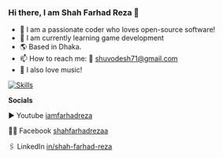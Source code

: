 ### Hi there, I am Shah Farhad Reza 👋

- 🔭 I am a passionate coder who loves open-source software!
- 🌱 I am currently learning game development
- 🌎 Based in Dhaka.
- 📫 How to reach me: 📧 shuvodesh71@gmail.com
- 🎵 I also love music!

[![Skills](https://skillicons.dev/icons?i=c,cpp,cs,java)](https://skillicons.dev)

**Socials**

▶️ Youtube [iamfarhadreza](https://www.youtube.com/@iamfarhadreza)

👨‍💻 Facebook [shahfarhadrezaa](https://www.facebook.com/shahfarhadrezaa)

🖇️ LinkedIn [in/shah-farhad-reza](https://www.linkedin.com/in/shah-farhad-reza/)
